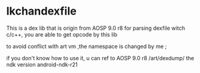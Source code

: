 # lkchandexfile
This is a dex lib that is origin from AOSP 9.0 r8 for parsing dexfile  witch c/c++, you are able to get opcode by this lib

to avoid conflict with art vm ,the namespace is changed by me ;

if you don't know how to use it,  u can  ref to AOSP 9.0 r8 /art/dexdump/
the ndk version android-ndk-r21 
